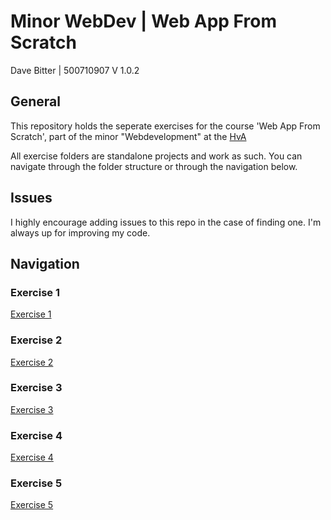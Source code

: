 # Minor WebDev | Web App From Scratch
Dave Bitter | 500710907
    V 1.0.2

## General
This repository holds the seperate exercises for the course 'Web App From Scratch', part of the minor "Webdevelopment" at the [HvA](http://www.hva.nl/)

All exercise folders are standalone projects and work as such. You can navigate through the folder structure or through the navigation below.

## Issues
I highly encourage adding issues to this repo in the case of finding one. I'm always up for improving my code.

## Navigation
### Exercise 1
[Exercise 1](exercise_1/)
### Exercise 2
[Exercise 2](exercise_2/)
### Exercise 3
[Exercise 3](exercise_3/)
### Exercise 4
[Exercise 4](exercise_4/)
### Exercise 5
[Exercise 5](exercise_5/)
